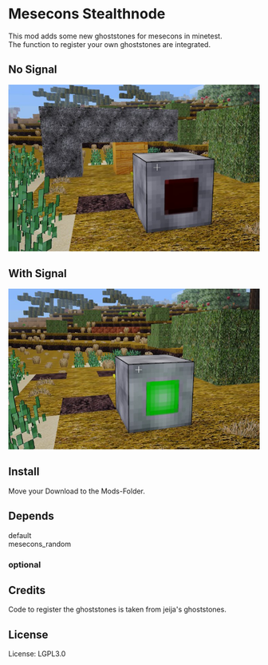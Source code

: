 # Mesecons Stealthnode

This mod adds some new ghoststones for mesecons in minetest.<br>
The function to register your own ghoststones are integrated.<br>


## No Signal
![Screenshot 1](scrshot_1.jpg)
<br>

## With Signal
![Screenshot 2](scrshot_2.jpg)
<br>

## Install

Move your Download to the Mods-Folder.<br>

## Depends

default<br>
mesecons_random<br>

### optional

## Credits
Code to register the ghoststones is taken from jeija's ghoststones.

## License

License: LGPL3.0



